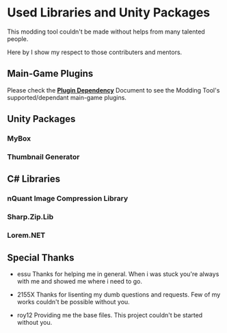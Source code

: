 # Used Libraries and Unity Packages

This modding tool couldn't be made without helps from many talented people.

Here by I show my respect to those contributers and mentors.

## Main-Game Plugins

Please check the [**Plugin Dependency**](technical/plugins.md) Document to see the Modding Tool's supported/dependant main-game plugins.

## Unity Packages

### MyBox

### Thumbnail Generator

## C# Libraries

### nQuant Image Compression Library

### Sharp.Zip.Lib

### Lorem.NET

## Special Thanks

-   essu
    Thanks for helping me in general. When i was stuck you're always with me and showed me where i need to go.

-   2155X
    Thanks for lisenting my dumb questions and requests. Few of my works couldn't be possible without you.

-   roy12
    Providing me the base files. This project couldn't be started without you.
